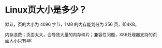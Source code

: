 # Linux页大小是多少？

默认，页的大小为 4096 字节，1MB 的内存能划分为 256 页，即4KB。

内存浪费；页面太大，会导致大量的内存碎片；兼容性问题，X86处理器支持的页面大小只有4K

